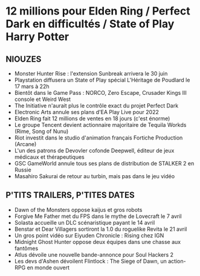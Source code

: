 # 12 millions pour Elden Ring / Perfect Dark en difficultés / State of Play Harry Potter

## NIOUZES

- Monster Hunter Rise : l'extension Sunbreak arrivera le 30 juin
- Playstation diffusera un State of Play spécial L'Héritage de Poudlard le 17 mars à 22h
- Bientôt dans le Game Pass : NORCO, Zero Escape, Crusader Kings III console et Weird West
- The Initiative n'aurait plus le contrôle exact du projet Perfect Dark
- Electronic Arts annule ses plans d'EA Play Live pour 2022
- Elden Ring fait 12 millions de ventes en 18 jours (c'est énorme)
- Le groupe Tencent devient actionnaire majoritaire de Tequila Workds (Rime, Song of Nunu)
- Riot investit dans le studio d'animation français Fortiche Production (Arcane)
- L'un des patrons de Devovler cofonde Deepwell, éditeur de jeux médicaux et thérapeutiques
- GSC GameWorld annule tous ses plans de distribution de STALKER 2 en Russie
- Masahiro Sakurai de retour au turbin, mais pas dans le jeu vidéo

## P'TITS TRAILERS, P'TITES DATES

- Dawn of the Monsters oppose kaijus et gros robots
- Forgive Me Father met du FPS dans le mythe de Lovecraft le 7 avril
- Solasta accueille un DLC scénaristique payant le 14 avril
- Benstar et Dear Villagers sortiront la 1.0 du roguelike Revita le 21 avril
- Un gros point vidéo sur Eiyuden Chronicle : Rising chez IGN
- Midnight Ghost Hunter oppose deux équipes dans une chasse aux fantômes
- Atlus dévoile une nouvelle bande-annonce pour Soul Hackers 2
- Les devs d'Ashen dévoilent Flintlock : The Siege of Dawn, un action-RPG en monde ouvert
